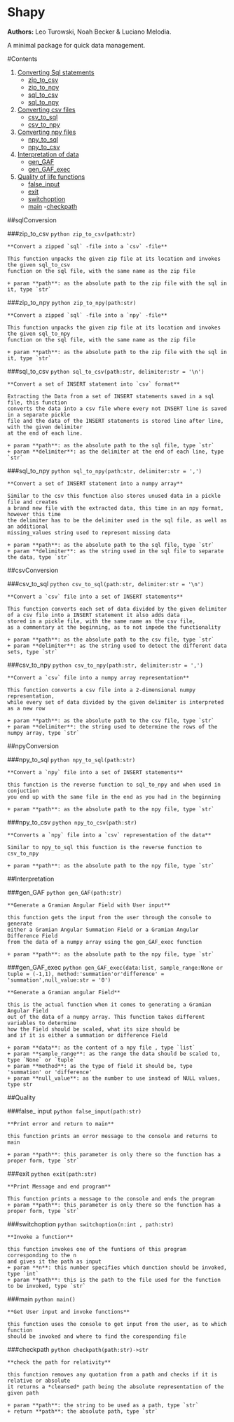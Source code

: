 # Shapy
**Authors:** Leo Turowski, Noah Becker & Luciano Melodia.

A minimal package for quick data management.

#Contents

1. [Converting Sql statements](#sqlConversion)
	- [zip_to_csv](#zip_to_csv)
	- [zip_to_npy](#zip_to_npy)
	- [sql_to_csv](#sql_to_csv)
	- [sql_to_npy](sql_to_npy)
2. [Converting csv files](#csvConversion)
	- [csv_to_sql](#csv_to_sql)
	- [csv_to_npy](#csv_to_npy)
3. [Converting npy files](#npyConversion)
	- [npy_to_sql](#npy_to_sql)
	- [npy_to_csv](#npy_to_csv)
4. [Interpretation of data](#Interpretation)
	- [gen_GAF](#gen_GAF)
	- [gen_GAF_exec](#gen_GAF_exec)
5. [Quality of life functions](#Quality)
	- [false_input](#false_input)
	- [exit](#exit)
	- [switchoption](#switchoption)
	- [main](#main)
	-[checkpath](#checkpath)

##sqlConversion

###zip_to_csv
	```python
	zip_to_csv(path:str)
	```

	**Convert a zipped `sql` -file into a `csv` -file**

	This function unpacks the given zip file at its location and invokes the given sql_to_csv
	function on the sql file, with the same name as the zip file
	
	+ param **path**: as the absolute path to the zip file with the sql in it, type `str` 

###zip_to_npy
	```python
	zip_to_npy(path:str)
	```

	**Convert a zipped `sql` -file into a `npy` -file**

	This function unpacks the given zip file at its location and invokes the given sql_to_npy
	function on the sql file, with the same name as the zip file
	
	+ param **path**: as the absolute path to the zip file with the sql in it, type `str`  

###sql_to_csv
	```python
	sql_to_csv(path:str, delimiter:str = '\n')
	```

	**Convert a set of INSERT statement into `csv` format**

	Extracting the Data from a set of INSERT statements saved in a sql file, this function
	converts the data into a csv file where every not INSERT line is saved in a separate pickle
	file and the data of the INSERT statements is stored line after line, with the given delimiter
	at the end of each line.

	+ param **path**: as the absolute path to the sql file, type `str`  
	+ param **delimiter**: as the delimiter at the end of each line, type `str`  

###sql_to_npy
	```python
	sql_to_npy(path:str, delimiter:str = ',')
	```

	**Convert a set of INSERT statement into a numpy array**

	Similar to the csv this function also stores unused data in a pickle file and creates
	a brand new file with the extracted data, this time in an npy format, however this time
	the delimiter has to be the delimiter used in the sql file, as well as an additional 
	missing_values string used to represent missing data
	
	+ param **path**: as the absolute path to the sql file, type `str`  
	+ param **delimiter**: as the string used in the sql file to separate the data, type `str`  

##csvConversion

###csv_to_sql
	```python
	csv_to_sql(path:str, delimiter:str = '\n')
	```

	**Convert a `csv` file into a set of INSERT statements**
	
	This function converts each set of data divided by the given delimiter
	of a csv file into a INSERT statement it also adds data 
	stored in a pickle file, with the same name as the csv file,
	as a commentary at the beginning, as to not impede the functionality
	
	+ param **path**: as the absolute path to the csv file, type `str`  
	+ param **delimiter**: as the string used to detect the different data sets, type `str`  


###csv_to_npy
	```python
	csv_to_npy(path:str, delimiter:str = ',')
	```

	**Convert a `csv` file into a numpy array representation**

	This function converts a csv file into a 2-dimensional numpy representation,
	while every set of data divided by the given delimiter is interpreted as a new row

	+ param **path**: as the absolute path to the csv file, type `str`  
	+ param **delimiter**: the string used to determine the rows of the numpy array, type `str`  

##npyConversion

###npy_to_sql
	```python
	npy_to_sql(path:str)
	```

	**Convert a `npy` file into a set of INSERT statements**

	this function is the reverse function to sql_to_npy and when used in conjuction
	you end up with the same file in the end as you had in the beginning

	+ param **path**: as the absolute path to the npy file, type `str`  

###npy_to_csv
	```python
	npy_to_csv(path:str)
	```

	**Converts a `npy` file into a `csv` representation of the data**

	Similar to npy_to_sql this function is the reverse function to csv_to_npy
	
	+ param **path**: as the absolute path to the npy file, type `str`  

##Interpretation
	
###gen_GAF
	```python
	gen_GAF(path:str)
	```

	**Generate a Gramian Angular Field with User input**

	this function gets the input from the user through the console to generate
	either a Gramian Angular Summation Field or a Gramian Angular Difference Field
	from the data of a numpy array using the gen_GAF_exec function
	
	+ param **path**: as the absolute path to the npy file, type `str`  

###gen_GAF_exec
	```python
	gen_GAF_exec(data:list, sample_range:None or tuple = (-1,1), method:'summation'or'difference' = 'summation',null_value:str = '0')
	```

	**Generate a Gramian angular Field**

	this is the actual function when it comes to generating a Gramian Angular Field
	out of the data of a numpy array. This function takes different variables to determine
	how the Field should be scaled, what its size should be 
	and if it is either a summation or difference Field
	
	+ param **data**: as the content of a npy file , type `list`  
	+ param **sample_range**: as the range the data should be scaled to, type `None` or `tuple`  
	+ param **method**: as the type of field it should be, type 'summation' or 'difference'  
	+ param **null_value**: as the number to use instead of NULL values, type str

##Quality

###false_ input
	```python
	false_imput(path:str)
	```

	**Print error and return to main**

	this function prints an error message to the console and returns to main
	
	+ param **path**: this parameter is only there so the function has a proper form, type `str`  
				
###exit
	```python
	exit(path:str)
	```

	**Print Message and end program**

	This function prints a message to the console and ends the program
	+ param **path**: this parameter is only there so the function has a proper form, type `str`  

###switchoption
	```python
	switchoption(n:int , path:str)
	```

	**Invoke a function**

	this function invokes one of the funtions of this program corresponding to the n
	and gives it the path as input
	+ param **n**: this number specifies which dunction should be invoked, type `int`  
	+ param **path**: this is the path to the file used for the function to be invoked, type `str`  


###main
	```python
	main()
	```

	**Get User input and invoke functions**

	this function uses the console to get input from the user, as to which function
	should be invoked and where to find the coresponding file

###checkpath
	```python
	checkpath(path:str)->str
	```

	**check the path for relativity**

	this function removes any quotation from a path and checks if it is relative or absolute
	it returns a *cleansed* path being the absolute representation of the given path

	+ param **path**: the string to be used as a path, type `str`    
	+ return **path**: the absolute path, type `str`  